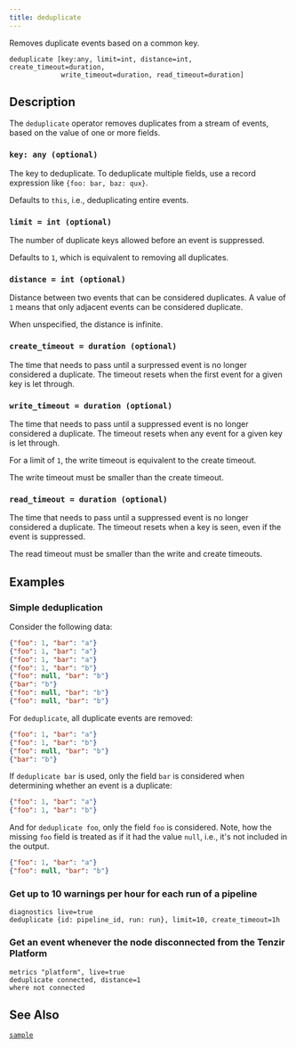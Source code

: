 ```yaml
---
title: deduplicate
---
```


Removes duplicate events based on a common key.

```tql
deduplicate [key:any, limit=int, distance=int, create_timeout=duration,
             write_timeout=duration, read_timeout=duration]
```

## Description

The `deduplicate` operator removes duplicates from a stream of events, based
on the value of one or more fields.

### `key: any (optional)`

The key to deduplicate. To deduplicate multiple fields, use a record expression
like `{foo: bar, baz: qux}`.

Defaults to `this`, i.e., deduplicating entire events.

### `limit = int (optional)`

The number of duplicate keys allowed before an event is suppressed.

Defaults to `1`, which is equivalent to removing all duplicates.

### `distance = int (optional)`

Distance between two events that can be considered duplicates. A value of `1`
means that only adjacent events can be considered duplicate.

When unspecified, the distance is infinite.

### `create_timeout = duration (optional)`

The time that needs to pass until a surpressed event is no longer considered a
duplicate. The timeout resets when the first event for a given key is let
through.

### `write_timeout = duration (optional)`

The time that needs to pass until a suppressed event is no longer considered a
duplicate. The timeout resets when any event for a given key is let through.

For a limit of `1`, the write timeout is equivalent to the create timeout.

The write timeout must be smaller than the create timeout.

### `read_timeout = duration (optional)`

The time that needs to pass until a suppressed event is no longer considered a
duplicate. The timeout resets when a key is seen, even if the event is
suppressed.

The read timeout must be smaller than the write and create timeouts.

## Examples

### Simple deduplication

Consider the following data:

```json
{"foo": 1, "bar": "a"}
{"foo": 1, "bar": "a"}
{"foo": 1, "bar": "a"}
{"foo": 1, "bar": "b"}
{"foo": null, "bar": "b"}
{"bar": "b"}
{"foo": null, "bar": "b"}
{"foo": null, "bar": "b"}
```

For `deduplicate`, all duplicate events are removed:

```json
{"foo": 1, "bar": "a"}
{"foo": 1, "bar": "b"}
{"foo": null, "bar": "b"}
{"bar": "b"}
```

If `deduplicate bar` is used, only the field `bar` is considered when
determining whether an event is a duplicate:

```json
{"foo": 1, "bar": "a"}
{"foo": 1, "bar": "b"}
```

And for `deduplicate foo`, only the field `foo` is considered. Note, how the
missing `foo` field is treated as if it had the value `null`, i.e., it's not
included in the output.

```json
{"foo": 1, "bar": "a"}
{"foo": null, "bar": "b"}
```

### Get up to 10 warnings per hour for each run of a pipeline

```tql
diagnostics live=true
deduplicate {id: pipeline_id, run: run}, limit=10, create_timeout=1h
```

### Get an event whenever the node disconnected from the Tenzir Platform

```tql
metrics "platform", live=true
deduplicate connected, distance=1
where not connected
```

## See Also

[`sample`](/reference/operators/sample)
